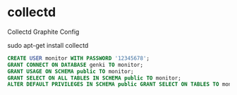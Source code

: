 # collectd
Collectd Graphite Config


sudo apt-get install collectd

```SQL
CREATE USER monitor WITH PASSWORD '12345678'; 
GRANT CONNECT ON DATABASE genki TO monitor; 
GRANT USAGE ON SCHEMA public TO monitor; 
GRANT SELECT ON ALL TABLES IN SCHEMA public TO monitor; 
ALTER DEFAULT PRIVILEGES IN SCHEMA public GRANT SELECT ON TABLES TO monitor;```
